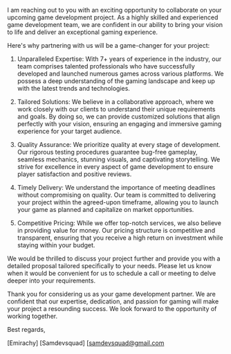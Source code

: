 I am reaching out to you with an exciting opportunity to collaborate on your upcoming game development project. As a highly skilled and experienced game development team, we are confident in our ability to bring your vision to life and deliver an exceptional gaming experience.

Here's why partnering with us will be a game-changer for your project:

1. Unparalleled Expertise: With 7+ years of experience in the industry, our team comprises talented professionals who have successfully developed and launched numerous games across various platforms. We possess a deep understanding of the gaming landscape and keep up with the latest trends and technologies.

2. Tailored Solutions: We believe in a collaborative approach, where we work closely with our clients to understand their unique requirements and goals. By doing so, we can provide customized solutions that align perfectly with your vision, ensuring an engaging and immersive gaming experience for your target audience.

3. Quality Assurance: We prioritize quality at every stage of development. Our rigorous testing procedures guarantee bug-free gameplay, seamless mechanics, stunning visuals, and captivating storytelling. We strive for excellence in every aspect of game development to ensure player satisfaction and positive reviews.

4. Timely Delivery: We understand the importance of meeting deadlines without compromising on quality. Our team is committed to delivering your project within the agreed-upon timeframe, allowing you to launch your game as planned and capitalize on market opportunities.

5. Competitive Pricing: While we offer top-notch services, we also believe in providing value for money. Our pricing structure is competitive and transparent, ensuring that you receive a high return on investment while staying within your budget.

We would be thrilled to discuss your project further and provide you with a detailed proposal tailored specifically to your needs. Please let us know when it would be convenient for us to schedule a call or meeting to delve deeper into your requirements.

Thank you for considering us as your game development partner. We are confident that our expertise, dedication, and passion for gaming will make your project a resounding success. We look forward to the opportunity of working together.

Best regards,

[Emirachy]
[Samdevsquad]
[samdevsquad@gmail.com
